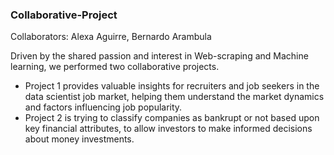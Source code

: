 ### Collaborative-Project  

Collaborators: Alexa Aguirre, Bernardo Arambula  

Driven by the shared passion and interest in Web-scraping and Machine learning, we performed two collaborative projects.  

- Project 1 provides valuable insights for recruiters and job seekers in the data scientist job market, helping them understand the market dynamics and factors influencing job popularity.  
- Project 2 is trying to classify companies as bankrupt or not based upon key financial attributes, to allow investors to make informed decisions about money investments.  
